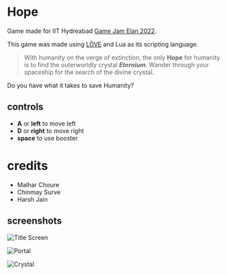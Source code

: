 # Hope
Game made for IIT Hydreabad [Game Jam Elan 2022](https://itch.io/jam/elan-nvision).

This game was made using [LÖVE](https://love2d.org/) and Lua as its scripting language.

> With humanity on the verge of extinction, the only **Hope** for humanity is to find the outerworldly crystal
> ***Eternium***.
> Wander through your spaceship for the search of the divine crystal.

Do you have what it takes to save Humanity?


## controls
- **A** or **left** to move left
- **D** or **right** to move right
- **space** to use booster


# credits
- Malhar Choure
- Chinmay Surve
- Harsh Jain


## screenshots
![Title Screen](https://user-images.githubusercontent.com/37501580/183038453-d8d62c41-1ed7-467c-9d02-0c6e7d71ef9a.png)

![Portal](https://user-images.githubusercontent.com/37501580/183038554-e52fb1c3-3b4f-4d64-8b56-c47b4af83072.png)

![Crystal](https://user-images.githubusercontent.com/37501580/183038568-69cef0d7-b4f8-4c42-a660-12edf8e74fcc.png)
